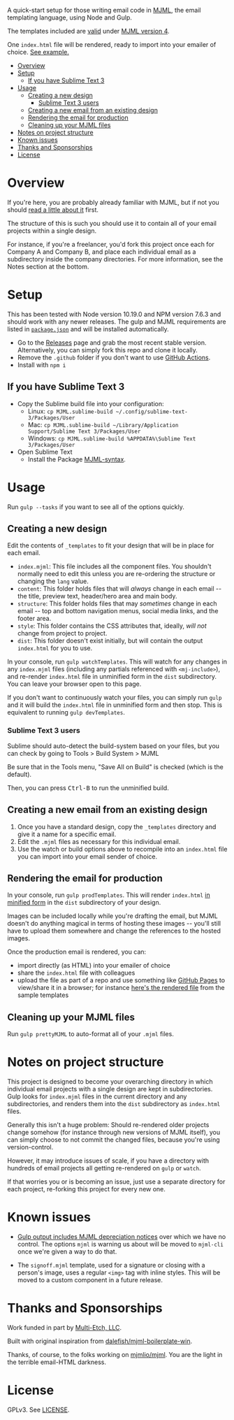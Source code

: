 A quick-start setup for those writing email code in [MJML](https://mjml.io/),
the email templating language, using Node and Gulp.

The templates included are
[valid](https://mjml.io/documentation/#validating-mjml) under
[MJML version 4](https://github.com/mjmlio/mjml/releases).

One `index.html` file will be rendered, ready to import into your emailer of
choice. [See example.](https://rootwork.github.io/mjml-quickstart/_templates/index.html)

<!-- The following section, from "ts" to "te", is an automatically-generated
  table of contents, updated whenever this file changes. Do not edit within
  this section. -->

<!--ts-->
   * [Overview](#overview)
   * [Setup](#setup)
      * [If you have Sublime Text 3](#if-you-have-sublime-text-3)
   * [Usage](#usage)
      * [Creating a new design](#creating-a-new-design)
         * [Sublime Text 3 users](#sublime-text-3-users)
      * [Creating a new email from an existing design](#creating-a-new-email-from-an-existing-design)
      * [Rendering the email for production](#rendering-the-email-for-production)
      * [Cleaning up your MJML files](#cleaning-up-your-mjml-files)
   * [Notes on project structure](#notes-on-project-structure)
   * [Known issues](#known-issues)
   * [Thanks and Sponsorships](#thanks-and-sponsorships)
   * [License](#license)

<!-- Added by: runner, at: Fri Mar 19 23:22:53 UTC 2021 -->

<!--te-->

# Overview

If you're here, you are probably already familiar with MJML, but if not you
should [read a little about it](https://documentation.mjml.io) first.

The structure of this is such you should use it to contain all of your email
projects within a single design.

For instance, if you're a freelancer, you'd fork this project once each for
Company A and Company B, and place each individual email as a subdirectory
inside the company directories. For more information, see the Notes section at
the bottom.

# Setup

This has been tested with Node version 10.19.0 and NPM version 7.6.3 and should
work with any newer releases. The gulp and MJML requirements are listed in
[`package.json`](package.json) and will be installed automatically.

- Go to the [Releases](https://github.com/rootwork/mjml-quickstart/releases)
  page and grab the most recent stable version. Alternatively, you can simply
  fork this repo and clone it locally.
- Remove the `.github` folder if you don't want to use
  [GitHub Actions](https://docs.github.com/en/actions).
- Install with `npm i`

## If you have Sublime Text 3

- Copy the Sublime build file into your configuration:
  - Linux: `cp MJML.sublime-build ~/.config/sublime-text-3/Packages/User`
  - Mac: `cp MJML.sublime-build ~/Library/Application Support/Sublime Text 3/Packages/User`
  - Windows: `cp MJML.sublime-build %APPDATA%\Sublime Text 3/Packages/User`
- Open Sublime Text
  - Install the Package
    [MJML-syntax](https://packagecontrol.io/packages/MJML-syntax).

# Usage

Run `gulp --tasks` if you want to see all of the options quickly.

## Creating a new design

Edit the contents of `_templates` to fit your design that will be in place for
each email.

- `index.mjml`: This file includes all the component files. You shouldn't
  normally need to edit this unless you are re-ordering the structure or
  changing the `lang` value.
- `content`: This folder holds files that will _always_ change in each email
  -- the title, preview text, header/hero area and main body.
- `structure`: This folder holds files that may _sometimes_ change in each
  email -- top and bottom navigation menus, social media links, and the footer
  area.
- `style`: This folder contains the CSS attributes that, ideally, _will not_
  change from project to project.
- `dist`: This folder doesn't exist initially, but will contain the output
  `index.html` for you to use.

In your console, run `gulp watchTemplates`. This will watch for any changes in
any `index.mjml` files (including any partials referenced with `<mj-include>`),
and re-render `index.html` file in unminified form in the `dist` subdirectory.
You can leave your browser open to this page.

If you don't want to continuously watch your files, you can simply run `gulp`
and it will build the `index.html` file in unminified form and then stop. This
is equivalent to running `gulp devTemplates`.

### Sublime Text 3 users

Sublime should auto-detect the build-system based on your files, but you can
check by going to Tools > Build System > MJML

Be sure that in the Tools menu, "Save All on Build" is checked (which is the
default).

Then, you can press <kbd>Ctrl-B</kbd> to run the unminified build.

## Creating a new email from an existing design

1. Once you have a standard design, copy the `_templates` directory and give it
   a name for a specific email.
2. Edit the `.mjml` files as necessary for this individual email.
3. Use the watch or build options above to recompile into an `index.html` file
   you can import into your email sender of choice.

## Rendering the email for production

In your console, run `gulp prodTemplates`. This will render `index.html`
[in minified form](https://github.com/mjmlio/mjml/blob/master/packages/mjml-cli/README.md#minify-and-beautify-the-output-html)
in the `dist` subdirectory of your design.

Images can be included locally while you're drafting the email, but MJML doesn't
do anything magical in terms of hosting these images -- you'll still have to
upload them somewhere and change the references to the hosted images.

Once the production email is rendered, you can:

- import directly (as HTML) into your emailer of choice
- share the `index.html` file with colleagues
- upload the file as part of a repo and use something like
  [GitHub Pages](https://pages.github.com/) to view/share it in a browser; for
  instance
  [here's the rendered file](https://rootwork.github.io/mjml-quickstart/_templates/dist/index.html)
  from the sample templates

## Cleaning up your MJML files

Run `gulp prettyMJML` to auto-format all of your `.mjml` files.

# Notes on project structure

This project is designed to become your overarching directory in which
individual email projects with a single design are kept in subdirectories. Gulp
looks for `index.mjml` files in the current directory and any subdirectories,
and renders them into the `dist` subdirectory as `index.html` files.

Generally this isn't a huge problem: Should re-rendered older projects change
somehow (for instance through new versions of MJML itself), you can simply
choose to not commit the changed files, because you're using version-control.

However, it may introduce issues of scale, if you have a directory with hundreds
of email projects all getting re-rendered on `gulp` or `watch`.

If that worries you or is becoming an issue, just use a separate directory for
each project, re-forking this project for every new one.

# Known issues

- [Gulp output includes MJML depreciation notices](https://github.com/mjmlio/mjml/issues/2205)
  over which we have no control. The options `mjml` is warning us about will be
  moved to `mjml-cli` once we're given a way to do that.

- The `signoff.mjml` template, used for a signature or closing with a person's
  image, uses a regular `<img>` tag with inline styles. This will be moved to a
  custom component in a future release.

# Thanks and Sponsorships

Work funded in part by [Multi-Etch, LLC](https://www.multietch.com/).

Built with original inspiration from
[dalefish/mjml-boilerplate-win](https://github.com/dalefish/mjml-boilerplate-win).

Thanks, of course, to the folks working on
[mjmlio/mjml](https://github.com/mjmlio/mjml). You are the light in the terrible
email-HTML darkness.

# License

GPLv3. See [LICENSE](LICENSE).

